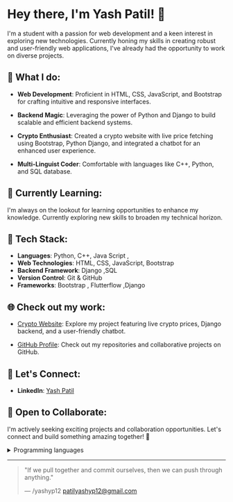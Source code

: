 # Hey there, I'm Yash Patil! 👋

 

I'm a   student with a passion for web development and a keen interest in exploring new technologies. Currently honing my skills in creating robust and user-friendly web applications, I've already had the opportunity to work on diverse projects.

## 🚀 What I do:

- **Web Development**: Proficient in HTML, CSS, JavaScript, and Bootstrap for crafting intuitive and responsive interfaces.
  
- **Backend Magic**: Leveraging the power of Python and Django to build scalable and efficient backend systems.
  
- **Crypto Enthusiast**: Created a crypto website with live price fetching using Bootstrap, Python Django, and integrated a chatbot for an enhanced user experience.

- **Multi-Linguist Coder**: Comfortable with languages like C++, Python, and SQL database.

## 🌱 Currently Learning:

I'm always on the lookout for learning opportunities to enhance my knowledge. Currently exploring new skills to broaden my technical horizon.

## 🔧 Tech Stack:

- **Languages**: Python, C++, Java Script ,
- **Web Technologies**: HTML, CSS, JavaScript, Bootstrap
- **Backend Framework**: Django ,SQL 
- **Version Control**: Git & GitHub
- **Frameworks**: Bootstrap , Flutterflow ,Django

## 🌐 Check out my work:

- [Crypto Website](https://github.com/yashyp12/Cryptox): Explore my project featuring live crypto prices, Django backend, and a user-friendly chatbot.
  

- [GitHub Profile](https://github.com/yashyp12): Check out my repositories and collaborative projects on GitHub.

## 👥 Let's Connect:

- **LinkedIn**: [Yash Patil](https://www.linkedin.com/in/yashyp12/)

## 🤝 Open to Collaborate:

I'm actively seeking exciting projects and collaboration opportunities. Let's connect and build something amazing together! 🚀

<details>
<summary>Programming languages</summary>

| Rank | Languages |
|-----:|-----------|
|     1| Python|
|     2| Java Script    |
|     3| SQL
      4| C++

</details>

---
> "If we pull together and commit ourselves, then we can push through anything."
> 
> — /yashyp12
patilyashyp12@gmail.com
